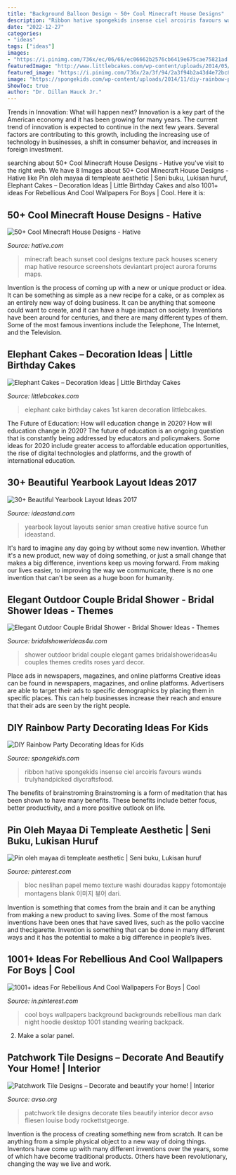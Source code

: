 ```yaml
---
title: "Background Balloon Design ~ 50+ Cool Minecraft House Designs"
description: "Ribbon hative spongekids insense ciel arcoiris favours wands trulyhandpicked diycraftsfood"
date: "2022-12-27"
categories:
- "ideas"
tags: ["ideas"]
images:
- "https://i.pinimg.com/736x/ec/06/66/ec06662b2576cb6419e675cae75821ad.jpg"
featuredImage: "http://www.littlebcakes.com/wp-content/uploads/2014/05/Elephant-Cake-Images.jpg"
featured_image: "https://i.pinimg.com/736x/2a/3f/94/2a3f94b2a43d4e72bc87a56ef0e45a10.jpg"
image: "https://spongekids.com/wp-content/uploads/2014/11/diy-rainbow-party-decorating-ideas/4-candy-decoration.jpg"
ShowToc: true
author: "Dr. Dillan Hauck Jr."
---
```



Trends in Innovation: What will happen next?
Innovation is a key part of the American economy and it has been growing for many years. The current trend of innovation is expected to continue in the next few years. Several factors are contributing to this growth, including the increasing use of technology in businesses, a shift in consumer behavior, and increases in foreign investment.

	

		
searching about 50+ Cool Minecraft House Designs - Hative you've visit to the right web. We have 8 Images about 50+ Cool Minecraft House Designs - Hative like Pin oleh mayaa di templeate aesthetic | Seni buku, Lukisan huruf, Elephant Cakes – Decoration Ideas | Little Birthday Cakes and also 1001+ ideas For Rebellious And Cool Wallpapers For Boys | Cool. Here it is:
		
    
## 50+ Cool Minecraft House Designs - Hative

<img loading=lazy src="https://hative.com/wp-content/uploads/2014/02/minecraft-houses/minecraft-beach-sunset-36.jpg" onerror="this.onerror=null;this.src='https://tse2.mm.bing.net/th?id=OIP.980uUvxUvjgFYrMcsDPMtwHaD8&amp;pid=15.1';" alt="50+ Cool Minecraft House Designs - Hative">

_Source: hative.com_

>minecraft beach sunset cool designs texture pack houses scenery map hative resource screenshots deviantart project aurora forums maps. 

	

Invention is the process of coming up with a new or unique product or idea. It can be something as simple as a new recipe for a cake, or as complex as an entirely new way of doing business. It can be anything that someone could want to create, and it can have a huge impact on society. Inventions have been around for centuries, and there are many different types of them. Some of the most famous inventions include the Telephone, The Internet, and the Television.

    
## Elephant Cakes – Decoration Ideas | Little Birthday Cakes

<img loading=lazy src="http://www.littlebcakes.com/wp-content/uploads/2014/05/Elephant-Cake-Images.jpg" onerror="this.onerror=null;this.src='https://tse1.mm.bing.net/th?id=OIP.lzlTJhX1_wAFufW09OdovQHaJ4&amp;pid=15.1';" alt="Elephant Cakes – Decoration Ideas | Little Birthday Cakes">

_Source: littlebcakes.com_

>elephant cake birthday cakes 1st karen decoration littlebcakes. 

	

The Future of Education: How will education change in 2020?
How will education change in 2020? The future of education is an ongoing question that is constantly being addressed by educators and policymakers. Some ideas for 2020 include greater access to affordable education opportunities, the rise of digital technologies and platforms, and the growth of international education.

    
## 30+ Beautiful Yearbook Layout Ideas 2017

<img loading=lazy src="http://ideastand.com/wp-content/uploads/2014/02/sman-yearbook-layout-design-22.jpg" onerror="this.onerror=null;this.src='https://tse4.mm.bing.net/th?id=OIP.9CUXlG63Un6UFbq8-AOsNAHaKd&amp;pid=15.1';" alt="30+ Beautiful Yearbook Layout Ideas 2017">

_Source: ideastand.com_

>yearbook layout layouts senior sman creative hative source fun ideastand. 

	

It's hard to imagine any day going by without some new invention. Whether it's a new product, new way of doing something, or just a small change that makes a big difference, inventions keep us moving forward. From making our lives easier, to improving the way we communicate, there is no one invention that can't be seen as a huge boon for humanity.

    
## Elegant Outdoor Couple Bridal Shower - Bridal Shower Ideas - Themes

<img loading=lazy src="https://www.bridalshowerideas4u.com/wp-content/uploads/2016/03/Elegant-Outdoor-Couple-Bridal-Shower-Yard-Games-Roses-Decor.jpg" onerror="this.onerror=null;this.src='https://tse2.mm.bing.net/th?id=OIP.xufAtz_rhAsJrTUqR7cljwHaLG&amp;pid=15.1';" alt="Elegant Outdoor Couple Bridal Shower - Bridal Shower Ideas - Themes">

_Source: bridalshowerideas4u.com_

>shower outdoor bridal couple elegant games bridalshowerideas4u couples themes credits roses yard decor. 

	

Place ads in newspapers, magazines, and online platforms
Creative ideas can be found in newspapers, magazines, and online platforms. Advertisers are able to target their ads to specific demographics by placing them in specific places. This can help businesses increase their reach and ensure that their ads are seen by the right people.

    
## DIY Rainbow Party Decorating Ideas For Kids

<img loading=lazy src="https://spongekids.com/wp-content/uploads/2014/11/diy-rainbow-party-decorating-ideas/4-candy-decoration.jpg" onerror="this.onerror=null;this.src='https://tse4.mm.bing.net/th?id=OIP.GfTxgQhCKywEmuWykiSTCAHaLG&amp;pid=15.1';" alt="DIY Rainbow Party Decorating Ideas for Kids">

_Source: spongekids.com_

>ribbon hative spongekids insense ciel arcoiris favours wands trulyhandpicked diycraftsfood. 

	

The benefits of brainstroming
Brainstroming is a form of meditation that has been shown to have many benefits. These benefits include better focus, better productivity, and a more positive outlook on life.

    
## Pin Oleh Mayaa Di Templeate Aesthetic | Seni Buku, Lukisan Huruf

<img loading=lazy src="https://i.pinimg.com/736x/ec/06/66/ec06662b2576cb6419e675cae75821ad.jpg" onerror="this.onerror=null;this.src='https://tse4.mm.bing.net/th?id=OIP.XCartrluj2o0Y0NcY_kXpQHaLH&amp;pid=15.1';" alt="Pin oleh mayaa di templeate aesthetic | Seni buku, Lukisan huruf">

_Source: pinterest.com_

>bloc neslihan papel memo texture washi douradas kappy fotomontaje montagens blank 이미지 뷰어 dari. 

	

Invention is something that comes from the brain and it can be anything from making a new product to saving lives. Some of the most famous inventions have been ones that have saved lives, such as the polio vaccine and thecigarette. Invention is something that can be done in many different ways and it has the potential to make a big difference in people’s lives.

    
## 1001+ Ideas For Rebellious And Cool Wallpapers For Boys | Cool

<img loading=lazy src="https://i.pinimg.com/736x/2a/3f/94/2a3f94b2a43d4e72bc87a56ef0e45a10.jpg" onerror="this.onerror=null;this.src='https://tse3.mm.bing.net/th?id=OIP.BlOkXstV1LppD88hPKvUiQHaNK&amp;pid=15.1';" alt="1001+ ideas For Rebellious And Cool Wallpapers For Boys | Cool">

_Source: in.pinterest.com_

>cool boys wallpapers background backgrounds rebellious man dark night hoodie desktop 1001 standing wearing backpack. 

	

2. Make a solar panel.

    
## Patchwork Tile Designs – Decorate And Beautify Your Home! | Interior

<img loading=lazy src="https://www.avso.org/wp-content/uploads/2014/11/patchwork-tile-designs-decorate-and-beautify-your-home-1415374483.jpg" onerror="this.onerror=null;this.src='https://tse4.mm.bing.net/th?id=OIP.sAHHB0pxDgMSmbqTg66tmgHaLH&amp;pid=15.1';" alt="Patchwork Tile Designs – Decorate and beautify your home! | Interior">

_Source: avso.org_

>patchwork tile designs decorate tiles beautify interior decor avso fliesen louise body rockettstgeorge. 

	

Invention is the process of creating something new from scratch. It can be anything from a simple physical object to a new way of doing things. Inventors have come up with many different inventions over the years, some of which have become traditional products. Others have been revolutionary, changing the way we live and work.


